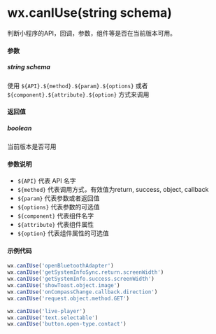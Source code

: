 # wx.canIUse(string schema)

判断小程序的API，回调，参数，组件等是否在当前版本可用。

#### 参数

##### string schema

使用 `${API}.${method}.${param}.${options}` 或者 `${component}.${attribute}.${option}` 方式来调用

#### 返回值

##### boolean

当前版本是否可用

#### 参数说明

* `${API}` 代表 API 名字
* `${method}` 代表调用方式，有效值为return, success, object, callback
* `${param}` 代表参数或者返回值
* `${options}` 代表参数的可选值
* `${component}` 代表组件名字
* `${attribute}` 代表组件属性
* `${option}` 代表组件属性的可选值

#### 示例代码

```js
wx.canIUse('openBluetoothAdapter')
wx.canIUse('getSystemInfoSync.return.screenWidth')
wx.canIUse('getSystemInfo.success.screenWidth')
wx.canIUse('showToast.object.image')
wx.canIUse('onCompassChange.callback.direction')
wx.canIUse('request.object.method.GET')

wx.canIUse('live-player')
wx.canIUse('text.selectable')
wx.canIUse('button.open-type.contact')
```